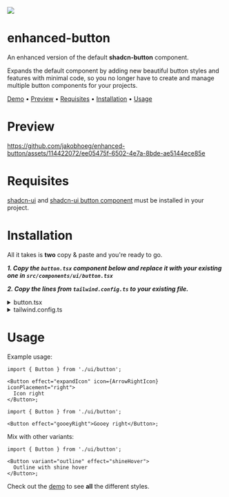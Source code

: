 [<img src="ezgif-7-38e5f4fe19.gif">](https://enhanced-button.vercel.app/)

# enhanced-button

An enhanced version of the default **shadcn-button** component.

Expands the default component by adding new beautiful button styles and features with minimal code, so you no longer have to create and manage multiple button components for your projects.

[Demo](https://enhanced-button.vercel.app/) • [Preview](#Preview) • [Requisites](#Requisites) • [Installation](#Installation) • [Usage](#Usage)

# Preview

https://github.com/jakobhoeg/enhanced-button/assets/114422072/ee05475f-6502-4e7a-8bde-ae5144ece85e

# Requisites

[shadcn-ui](https://ui.shadcn.com/docs/installation) and [shadcn-ui button component](https://ui.shadcn.com/docs/components/button) must be installed in your project.

# Installation

All it takes is **two** copy & paste and you're ready to go.

**_1. Copy the `button.tsx` component below and replace it with your existing one in `src/components/ui/button.tsx`_**

**_2. Copy the lines from `tailwind.config.ts` to your existing file._**

<details>
  <summary>button.tsx</summary>

```tsx
import * as React from 'react';
import { Slot, Slottable } from '@radix-ui/react-slot';
import { cva, type VariantProps } from 'class-variance-authority';
import { cn } from '@/lib/utils';

const buttonVariants = cva(
  'inline-flex items-center justify-center gap-2 whitespace-nowrap rounded-md text-sm font-medium ring-offset-background transition-colors focus-visible:outline-none focus-visible:ring-2 focus-visible:ring-ring focus-visible:ring-offset-2 disabled:pointer-events-none disabled:opacity-50 [&_svg]:pointer-events-none [&_svg]:size-4 [&_svg]:shrink-0',
  {
    variants: {
      variant: {
        default: 'bg-primary text-primary-foreground hover:bg-primary/90',
        destructive: 'bg-destructive text-destructive-foreground hover:bg-destructive/90',
        outline: 'border border-input bg-background hover:bg-accent hover:text-accent-foreground',
        secondary: 'bg-secondary text-secondary-foreground hover:bg-secondary/80',
        ghost: 'hover:bg-accent hover:text-accent-foreground',
        link: 'text-primary underline-offset-4 hover:underline',
      },
      effect: {
        expandIcon: 'group gap-0 relative',
        ringHover: 'transition-all duration-300 hover:ring-2 hover:ring-primary/90 hover:ring-offset-2',
        shine:
          'before:animate-shine relative overflow-hidden before:absolute before:inset-0 before:rounded-[inherit] before:bg-[linear-gradient(45deg,transparent_25%,rgba(255,255,255,0.5)_50%,transparent_75%,transparent_100%)] before:bg-[length:250%_250%,100%_100%] before:bg-no-repeat background-position_0s_ease',
        shineHover:
          'relative overflow-hidden before:absolute before:inset-0 before:rounded-[inherit] before:bg-[linear-gradient(45deg,transparent_25%,rgba(255,255,255,0.5)_50%,transparent_75%,transparent_100%)] before:bg-[length:250%_250%,100%_100%] before:bg-[position:200%_0,0_0] before:bg-no-repeat before:transition-[background-position_0s_ease] hover:before:bg-[position:-100%_0,0_0] before:duration-1000',
        gooeyRight:
          'relative z-0 overflow-hidden transition-all duration-500 before:absolute before:inset-0 before:-z-10 before:translate-x-[150%] before:translate-y-[150%] before:scale-[2.5] before:rounded-[100%] before:bg-gradient-to-r from-white/40 before:transition-transform before:duration-1000  hover:before:translate-x-[0%] hover:before:translate-y-[0%]',
        gooeyLeft:
          'relative z-0 overflow-hidden transition-all duration-500 after:absolute after:inset-0 after:-z-10 after:translate-x-[-150%] after:translate-y-[150%] after:scale-[2.5] after:rounded-[100%] after:bg-gradient-to-l from-white/40 after:transition-transform after:duration-1000  hover:after:translate-x-[0%] hover:after:translate-y-[0%]',
        underline:
          'relative !no-underline after:absolute after:bg-primary after:bottom-2 after:h-[1px] after:w-2/3 after:origin-bottom-left after:scale-x-100 hover:after:origin-bottom-right hover:after:scale-x-0 after:transition-transform after:ease-in-out after:duration-300',
        hoverUnderline:
          'relative !no-underline after:absolute after:bg-primary after:bottom-2 after:h-[1px] after:w-2/3 after:origin-bottom-right after:scale-x-0 hover:after:origin-bottom-left hover:after:scale-x-100 after:transition-transform after:ease-in-out after:duration-300',
      },
      size: {
        default: 'h-10 px-4 py-2',
        sm: 'h-9 rounded-md px-3',
        lg: 'h-11 rounded-md px-8',
        icon: 'h-10 w-10',
      },
    },
    defaultVariants: {
      variant: 'default',
      size: 'default',
    },
  }
);

interface IconProps {
  icon: React.ElementType;
  iconPlacement: 'left' | 'right';
}

interface IconRefProps {
  icon?: never;
  iconPlacement?: undefined;
}

export interface ButtonProps extends React.ButtonHTMLAttributes<HTMLButtonElement>, VariantProps<typeof buttonVariants> {
  asChild?: boolean;
}

export type ButtonIconProps = IconProps | IconRefProps;

const Button = React.forwardRef<HTMLButtonElement, ButtonProps & ButtonIconProps>(
  ({ className, variant, effect, size, icon: Icon, iconPlacement, asChild = false, ...props }, ref) => {
    const Comp = asChild ? Slot : 'button';
    return (
      <Comp className={cn(buttonVariants({ variant, effect, size, className }))} ref={ref} {...props}>
        {Icon &&
          iconPlacement === 'left' &&
          (effect === 'expandIcon' ? (
            <div className="w-0 translate-x-[0%] pr-0 opacity-0 transition-all duration-200 group-hover:w-5 group-hover:translate-x-100 group-hover:pr-2 group-hover:opacity-100">
              <Icon />
            </div>
          ) : (
            <Icon />
          ))}
        <Slottable>{props.children}</Slottable>
        {Icon &&
          iconPlacement === 'right' &&
          (effect === 'expandIcon' ? (
            <div className="w-0 translate-x-[100%] pl-0 opacity-0 transition-all duration-200 group-hover:w-5 group-hover:translate-x-0 group-hover:pl-2 group-hover:opacity-100">
              <Icon />
            </div>
          ) : (
            <Icon />
          ))}
      </Comp>
    );
  }
);
Button.displayName = 'Button';

export { Button, buttonVariants };
```

</details>

<details>
  <summary>tailwind.config.ts</summary>

```diff
const config = {
  extend: {
      keyframes: {
+       shine: {
+          '0%': { backgroundPosition: '200% 0' },
+          '25%': { backgroundPosition: '-200% 0' },
+          '100%': { backgroundPosition: '-200% 0' },
+        },
      },
      animation: {
+         shine: 'shine 3s ease-out infinite',
      },
  },
}
```

</details>

# Usage

Example usage:

```tsx
import { Button } from './ui/button';

<Button effect="expandIcon" icon={ArrowRightIcon} iconPlacement="right">
  Icon right
</Button>;
```

```tsx
import { Button } from './ui/button';

<Button effect="gooeyRight">Gooey right</Button>;
```

Mix with other variants:

```tsx
import { Button } from './ui/button';

<Button variant="outline" effect="shineHover">
  Outline with shine hover
</Button>;
```

Check out the [demo](https://enhanced-button.vercel.app/) to see **all** the different styles.
